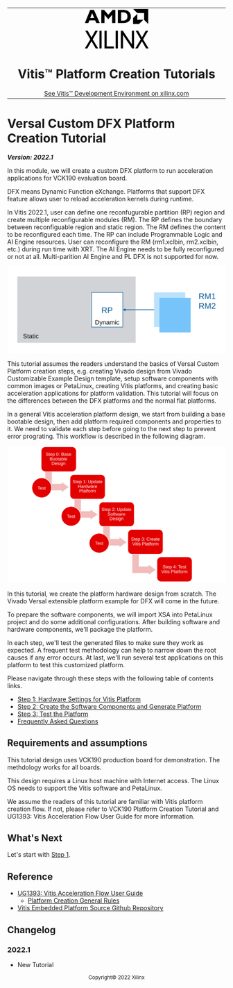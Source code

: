 ﻿<!-- 
# Copyright 2021 Xilinx Inc.
# 
# Licensed under the Apache License, Version 2.0 (the "License");
# you may not use this file except in compliance with the License.
# You may obtain a copy of the License at
#
#     http://www.apache.org/licenses/LICENSE-2.0
#
# Unless required by applicable law or agreed to in writing, software
# distributed under the License is distributed on an "AS IS" BASIS,
# WITHOUT WARRANTIES OR CONDITIONS OF ANY KIND, either express or implied.
# See the License for the specific language governing permissions and
# limitations under the License.
-->


<table class="sphinxhide" width="100%">
 <tr width="100%">
    <td align="center"><img src="https://raw.githubusercontent.com/Xilinx/Image-Collateral/main/xilinx-logo.png" width="30%"/><h1>Vitis™ Platform Creation Tutorials</h1>
    <a href="https://www.xilinx.com/products/design-tools/vitis.html">See Vitis™ Development Environment on xilinx.com</br></a>
    </td>
 </tr>
</table>

# Versal Custom DFX Platform Creation Tutorial

***Version: 2022.1***

In this module, we will create a custom DFX platform to run acceleration applications for VCK190 evaluation board. 

DFX means Dynamic Function eXchange. Platforms that support DFX feature allows user to reload acceleration kernels during runtime. 

In Vitis 2022.1, user can define one reconfugurable partition (RP) region and create multiple reconfigurable modules (RM). The RP defines the boundary between reconfiguable region and static region. The RM defines the content to be reconfigured each time. The RP can include Programmable Logic and AI Engine resources. User can reconfigure the RM (rm1.xclbin, rm2.xclbin, etc.) during run time with XRT. The AI Engine needs to be fully reconfigured or not at all. Multi-parition AI Engine and PL DFX is not supported for now.

![DFX Diagram](./images/dfx_rp_rm.svg)

This tutorial assumes the readers understand the basics of Versal Custom Platform creation steps, e.g. creating Vivado design from Vivado Customizable Example Design template, setup software components with common images or PetaLinux, creating Vitis platforms, and creating basic acceleration applications for platform validation. This tutorial will focus on the differences between the DFX platforms and the normal flat platforms. 

In a general Vitis acceleration platform design, we start from building a base bootable design, then add platform required components and properties to it. We need to validate each step before going to the next step to prevent error prograting. This workflow is described in the following diagram.

![Vitis DFX Platform Creation Steps Diagram](images/platform_creation_steps.svg)

In this tutorial, we create the platform hardware design from scratch. The Vivado Versal extensible platform example for DFX will come in the future.

To prepare the software components, we will import XSA into PetaLinux project and do some additional configurations. After building software and hardware components, we'll package the platform. 

In each step, we'll test the generated files to make sure they work as expected. A frequent test methodology can help to narrow down the root causes if any error occurs. At last, we'll run several test applications on this platform to test this customized platform.

Please navigate through these steps with the following table of contents links.

- [Step 1: Hardware Settings for Vitis Platform](./step1.md)
- [Step 2: Create the Software Components and Generate Platform](./step2.md)
- [Step 3: Test the Platform](./step3.md)
- [Frequently Asked Questions](faq.md)



## Requirements and assumptions

This tutorial design uses VCK190 production board for demonstration. The methdology works for all boards.

This design requires a Linux host machine with Internet access. The Linux OS needs to support the Vitis software and PetaLinux.

We assume the readers of this tutorial are familiar with Vitis platform creation flow. If not, please refer to VCK190 Platform Creation Tutorial and UG1393: Vitis Acceleration Flow User Guide for more information.

## What's Next

Let's start with [Step 1](./step1.md).

## Reference

- [UG1393: Vitis Acceleration Flow User Guide](https://www.xilinx.com/html_docs/xilinx2022_1/vitis_doc/index.html)
   - [Platform Creation General Rules](https://www.xilinx.com/html_docs/xilinx2022_1/vitis_doc/create_embedded_platforms.html)
- [Vitis Embedded Platform Source Github Repository](https://github.com/Xilinx/Vitis_Embedded_Platform_Source)


## Changelog

### 2022.1
- New Tutorial


<p align="center"><sup>Copyright&copy; 2022 Xilinx</sup></p>

